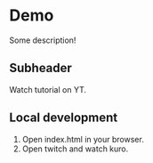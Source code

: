 # Demo

Some description!

## Subheader

Watch tutorial on YT.

## Local development

1. Open index.html in your browser.
2. Open twitch and watch kuro.
